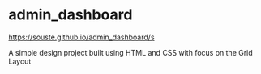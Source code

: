 # admin_dashboard

https://souste.github.io/admin_dashboard/s

A simple design project built using HTML and CSS with focus on the Grid Layout
